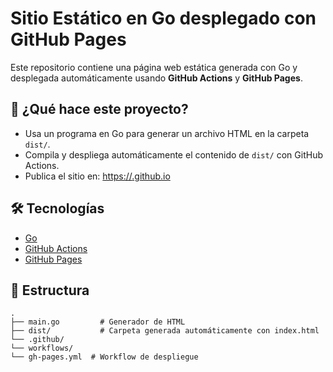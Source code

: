 # Sitio Estático en Go desplegado con GitHub Pages

Este repositorio contiene una página web estática generada con Go y desplegada automáticamente usando **GitHub Actions** y **GitHub Pages**.

## 🚀 ¿Qué hace este proyecto?

- Usa un programa en Go para generar un archivo HTML en la carpeta `dist/`.
- Compila y despliega automáticamente el contenido de `dist/` con GitHub Actions.
- Publica el sitio en: [https://<username>.github.io](https://<username>.github.io)

## 🛠️ Tecnologías

- [Go](https://golang.org/)
- [GitHub Actions](https://docs.github.com/en/actions)
- [GitHub Pages](https://pages.github.com/)

## 📂 Estructura

```
.
├── main.go         # Generador de HTML
├── dist/           # Carpeta generada automáticamente con index.html
└── .github/
└── workflows/
└── gh-pages.yml  # Workflow de despliegue
```